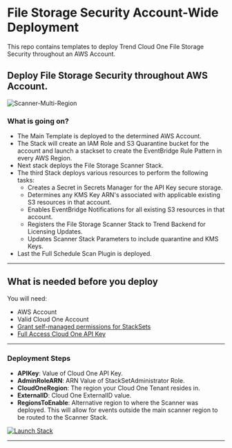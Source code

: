 # File Storage Security Account-Wide Deployment

This repo contains templates to deploy Trend Cloud One File Storage Security throughout an AWS Account.


## Deploy File Storage Security throughout AWS Account.

![Scanner-Multi-Region](images/account-wide.jpg)


### What is going on?
- The Main Template is deployed to the determined AWS Account.
- The Stack will create an IAM Role and S3 Quarantine bucket for the account and launch a stackset to create the EventBridge Rule Pattern in every AWS Region.
- Next stack deploys the File Storage Scanner Stack.
- The third Stack deploys various resources to perform the following tasks:
   - Creates a Secret in Secrets Manager for the API Key secure storage.
   - Determines any KMS Key ARN's associated with applicable existing S3 resources in that account.
   - Enables EventBridge Notifications for all existing S3 resources in that account.
   - Registers the File Storage Scanner Stack to Trend Backend for Licensing Updates.
   - Updates Scanner Stack Parameters to include quarantine and KMS Keys.
- Last the Full Schedule Scan Plugin is deployed.

---

## What is needed before you deploy

You will need:
   - AWS Account
   - Valid Cloud One Account
   - [Grant self-managed permissions for StackSets](https://docs.aws.amazon.com/AWSCloudFormation/latest/UserGuide/stacksets-prereqs-self-managed.html#stacksets-prereqs-accountsetup)
   - [Full Access Cloud One API Key](https://cloudone.trendmicro.com/docs/identity-and-account-management/c1-api-key/)

---

### Deployment Steps

- **APIKey**: Value of Cloud One API Key.
- **AdminRoleARN**: ARN Value of StackSetAdministrator Role.
- **CloudOneRegion**: The region your Cloud One Tenant resides in.
- **ExternalID**: Cloud One ExternalID value.
- **RegionsToEnable**: Alternative region to where the Scanner was deployed. This will allow for events outside the main scanner region to be routed to the Scanner Stack.


[![Launch Stack](https://cdn.rawgit.com/buildkite/cloudformation-launch-stack-button-svg/master/launch-stack.svg)](https://console.aws.amazon.com/cloudformation/home#/stacks/new?stackName=VLE-FSS-Stack&templateURL=https://immersionday-workshops-trendmicro.s3.amazonaws.com/fss/vle-deployment/account-wide/main.account.yaml)

--- 
